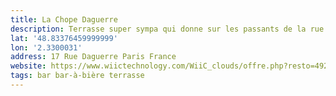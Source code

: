```yaml
---
title: La Chope Daguerre
description: Terrasse super sympa qui donne sur les passants de la rue Daguerre. Ils font de la Brooklyn mais c’est pas donné ! 😬.
lat: '48.83376459999999'
lon: '2.3300031'
address: 17 Rue Daguerre Paris France
website: https://www.wiictechnology.com/WiiC_clouds/offre.php?resto=492
tags: bar bar-à-bière terrasse
---
```

